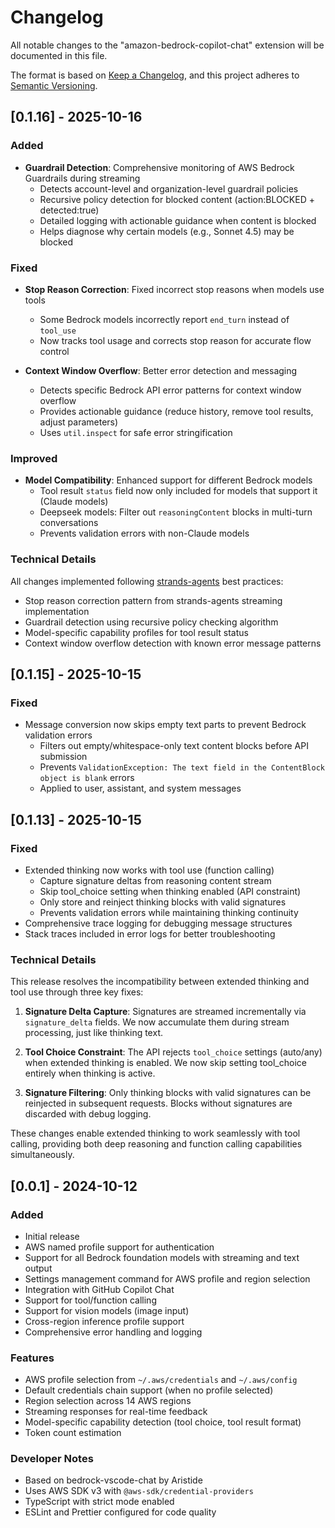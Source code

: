 # Changelog

All notable changes to the "amazon-bedrock-copilot-chat" extension will be documented in this file.

The format is based on [Keep a Changelog](https://keepachangelog.com/en/1.0.0/),
and this project adheres to [Semantic Versioning](https://semver.org/spec/v2.0.0.html).

## [0.1.16] - 2025-10-16

### Added

- **Guardrail Detection**: Comprehensive monitoring of AWS Bedrock Guardrails during streaming
  - Detects account-level and organization-level guardrail policies
  - Recursive policy detection for blocked content (action:BLOCKED + detected:true)
  - Detailed logging with actionable guidance when content is blocked
  - Helps diagnose why certain models (e.g., Sonnet 4.5) may be blocked

### Fixed

- **Stop Reason Correction**: Fixed incorrect stop reasons when models use tools
  - Some Bedrock models incorrectly report `end_turn` instead of `tool_use`
  - Now tracks tool usage and corrects stop reason for accurate flow control

- **Context Window Overflow**: Better error detection and messaging
  - Detects specific Bedrock API error patterns for context window overflow
  - Provides actionable guidance (reduce history, remove tool results, adjust parameters)
  - Uses `util.inspect` for safe error stringification

### Improved

- **Model Compatibility**: Enhanced support for different Bedrock models
  - Tool result `status` field now only included for models that support it (Claude models)
  - Deepseek models: Filter out `reasoningContent` blocks in multi-turn conversations
  - Prevents validation errors with non-Claude models

### Technical Details

All changes implemented following [strands-agents](https://github.com/strands-agents/sdk-python) best practices:

- Stop reason correction pattern from strands-agents streaming implementation
- Guardrail detection using recursive policy checking algorithm
- Model-specific capability profiles for tool result status
- Context window overflow detection with known error message patterns

## [0.1.15] - 2025-10-15

### Fixed

- Message conversion now skips empty text parts to prevent Bedrock validation errors
  - Filters out empty/whitespace-only text content blocks before API submission
  - Prevents `ValidationException: The text field in the ContentBlock object is blank` errors
  - Applied to user, assistant, and system messages

## [0.1.13] - 2025-10-15

### Fixed

- Extended thinking now works with tool use (function calling)
  - Capture signature deltas from reasoning content stream
  - Skip tool_choice setting when thinking enabled (API constraint)
  - Only store and reinject thinking blocks with valid signatures
  - Prevents validation errors while maintaining thinking continuity
- Comprehensive trace logging for debugging message structures
- Stack traces included in error logs for better troubleshooting

### Technical Details

This release resolves the incompatibility between extended thinking and tool use through three key fixes:

1. **Signature Delta Capture**: Signatures are streamed incrementally via `signature_delta` fields. We now accumulate them during stream processing, just like thinking text.

2. **Tool Choice Constraint**: The API rejects `tool_choice` settings (auto/any) when extended thinking is enabled. We now skip setting tool_choice entirely when thinking is active.

3. **Signature Filtering**: Only thinking blocks with valid signatures can be reinjected in subsequent requests. Blocks without signatures are discarded with debug logging.

These changes enable extended thinking to work seamlessly with tool calling, providing both deep reasoning and function calling capabilities simultaneously.

## [0.0.1] - 2024-10-12

### Added

- Initial release
- AWS named profile support for authentication
- Support for all Bedrock foundation models with streaming and text output
- Settings management command for AWS profile and region selection
- Integration with GitHub Copilot Chat
- Support for tool/function calling
- Support for vision models (image input)
- Cross-region inference profile support
- Comprehensive error handling and logging

### Features

- AWS profile selection from `~/.aws/credentials` and `~/.aws/config`
- Default credentials chain support (when no profile selected)
- Region selection across 14 AWS regions
- Streaming responses for real-time feedback
- Model-specific capability detection (tool choice, tool result format)
- Token count estimation

### Developer Notes

- Based on bedrock-vscode-chat by Aristide
- Uses AWS SDK v3 with `@aws-sdk/credential-providers`
- TypeScript with strict mode enabled
- ESLint and Prettier configured for code quality
